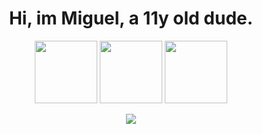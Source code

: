 <div align='center'>

# Hi, im Miguel, a 11y old dude. 
 
 <img src="https://cdn.jsdelivr.net/gh/devicons/devicon/icons/c/c-original.svg" height = 100px;/> <img src="https://cdn.jsdelivr.net/gh/devicons/devicon/icons/vscode/vscode-original-wordmark.svg" height = 100px;/> 
            <img src="https://cdn.jsdelivr.net/gh/devicons/devicon/icons/linux/linux-original.svg" height = 100px;/>
 
<a href = "mailto:t7miguel@gmail.com"><img src="https://img.shields.io/badge/Gmail-D14836?style=for-the-badge&logo=gmail&logoColor=white" target="_blank"></a>

